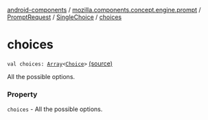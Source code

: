 [android-components](../../../index.md) / [mozilla.components.concept.engine.prompt](../../index.md) / [PromptRequest](../index.md) / [SingleChoice](index.md) / [choices](./choices.md)

# choices

`val choices: `[`Array`](https://kotlinlang.org/api/latest/jvm/stdlib/kotlin/-array/index.html)`<`[`Choice`](../../-choice/index.md)`>` [(source)](https://github.com/mozilla-mobile/android-components/blob/master/components/concept/engine/src/main/java/mozilla/components/concept/engine/prompt/PromptRequest.kt#L24)

All the possible options.

### Property

`choices` - All the possible options.